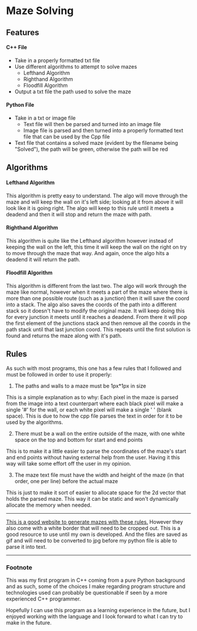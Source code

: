 # Maze Solving 
## Features
#### C++ File
- Take in a properly formatted txt file
- Use different algorithms to attempt to solve mazes
    - Lefthand Algorithm
    - Righthand Algorithm
    - Floodfill Algorithm
- Output a txt file the path used to solve the maze 
#### Python File
- Take in a txt or image file
    - Text file will then be parsed and turned into an image file
    - Image file is parsed and then turned into a properly formatted text file that can be used by the Cpp file
- Text file that contains a solved maze (evident by the filename being "Solved"), the path will be green, otherwise the path will be red


## Algorithms
#### Lefthand Algorithm
This algorithm is pretty easy to understand. The algo will move through the maze and will keep the wall on it's left side; looking at it from above it will look like it is going right. The algo will keep to this rule until it meets a deadend and then it will stop and return the maze with path.

#### Righthand Algorithm
This algorithm is quite like the Lefthand algorithm however instead of keeping the wall on the left, this time it will keep the wall on the right on try to move through the maze that way. And again, once the algo hits a deadend it will return the path.

#### Floodfill Algorithm
This algorithm is different from the last two. The algo will work through the maze like normal, however when it meets a part of the maze where there is more than one possible route (such as a junction) then it will save the coord into a stack. The algo also saves the coords of the path into a different stack so it doesn't have to modify the original maze. It will keep doing this for every junction it meets until it reaches a deadend. From there it will pop the first element of the junctions stack and then remove all the coords in the path stack until that last junction coord. This repeats until the first solution is found and returns the maze along with it's path.

## Rules
As such with most programs, this one has a few rules that I followed and must be followed in order to use it properly:

1. The paths and walls to a maze must be 1px*1px in size

This is a simple explanation as to why: Each pixel in the maze is parsed from the image into a text counterpart where each black pixel will make a single '#' for the wall, or each white pixel will make a single ' ' (blank space). This is due to how the cpp file parses the text in order for it to be used by the algorithms.

2. There must be a wall on the entire outside of the maze, with one white space on the top and bottom for start and end points

This is to make it a little easier to parse the coordinates of the maze's start and end points without having external help from the user. Having it this way will take some effort off the user in my opinion.

3. The maze text file must have the width and height of the maze (in that order, one per line) before the actual maze

This is just to make it sort of easier to allocate space for the 2d vector that holds the parsed maze. This way it can be static and won't dynamically allocate the memory when needed.

---

[This is a good website to generate mazes with these rules.](https://hereandabove.com/maze/mazeorig.form.html) However they also come with a white border that will need to be cropped out. This is a good resource to use until my own is developed. And the files are saved as gif and will need to be converted to jpg before my python file is able to parse it into text.

---
### Footnote

This was my first program in C++ coming from a pure Python background and as such, some of the choices I make regarding program structure and technologies used can probably be questionable if seen by a more experienced C++ programmer.

Hopefully I can use this program as a learning experience in the future, but I enjoyed working with the language and I look forward to what I can try to make in the future.